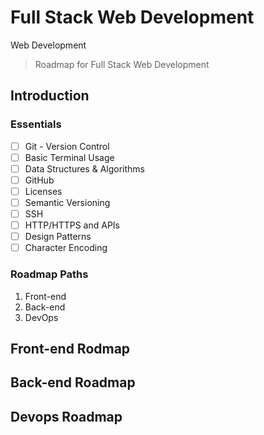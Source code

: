# Full Stack Web Development
Web Development

> Roadmap for Full Stack Web Development 

## Introduction

### Essentials

- [ ] Git - Version Control
- [ ] Basic Terminal Usage
- [ ] Data Structures & Algorithms
- [ ] GitHub
- [ ] Licenses
- [ ] Semantic Versioning
- [ ] SSH
- [ ] HTTP/HTTPS and APIs
- [ ] Design Patterns
- [ ] Character Encoding

### Roadmap Paths
1. Front-end
2. Back-end
3. DevOps

## Front-end Rodmap

## Back-end Roadmap

## Devops Roadmap